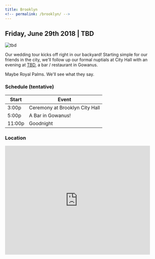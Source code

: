 ```yaml
---
title: Brooklyn
<!-- permalink: /brooklyn/ -->
---
```


## Friday, June 29th 2018 | TBD

![tbd](/images/somewhere.jpg)

<!-- pig beach, lavender lake, royal palms, givers and takers -->

Our wedding tour kicks off right in our backyard! Starting simple for our friends in the city, we'll follow up our formal nuptials at City Hall with an evening at [TBD](https://www.somwhere-fun.com/), a bar / restaurant in Gowanus.

Maybe Royal Palms. We'll see what they say.


### Schedule (tentative)

Start | Event
------------ | -------------
3:00p | Ceremony at Brooklyn City Hall
5:00p | A Bar in Gowanus!
11:00p | Goodnight


### Location

<iframe src="https://www.google.com/maps/embed?pb=!1m18!1m12!1m3!1d3025.7877030566237!2d-73.98897223168909!3d40.678646401793344!2m3!1f0!2f0!3f0!3m2!1i1024!2i768!4f13.1!3m3!1m2!1s0x89c25a55b113209b%3A0xa1d983d6fcedd155!2sThe+Royal+Palms+Shuffleboard+Club!5e0!3m2!1sen!2sus!4v1516585607234" width="480" height="360" frameborder="0" style="border:0; margin-bottom: 20px" allowfullscreen></iframe>
